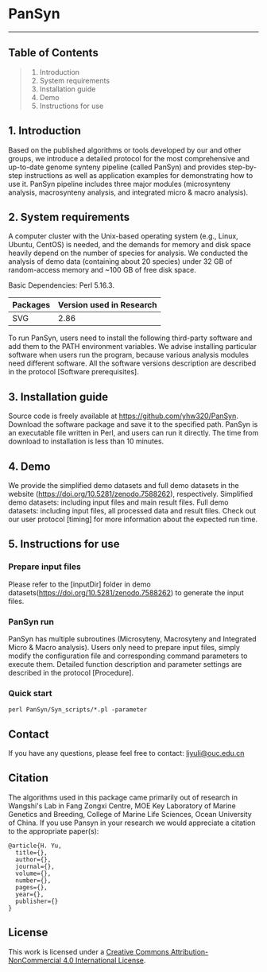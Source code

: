 # PanSyn

--------------------------
Table of Contents
--------------------------
> 1. Introduction
> 2. System requirements
> 3. Installation guide
> 4. Demo
> 5. Instructions for use


## 1. Introduction
Based on the published algorithms or tools developed by our and other groups, we introduce a detailed protocol for the most comprehensive and up-to-date genome synteny pipeline (called PanSyn) and provides step-by-step instructions as well as application examples for demonstrating how to use it. PanSyn pipeline includes three major modules (microsynteny analysis, macrosynteny analysis, and integrated micro & macro analysis). 


## 2. System requirements
A computer cluster with the Unix-based operating system (e.g., Linux, Ubuntu, CentOS) is needed, and the demands for memory and disk space heavily depend on the number of species for analysis. We conducted the analysis of demo data (containing about 20 species) under 32 GB of random-access memory and ~100 GB of free disk space. 

Basic Dependencies: Perl 5.16.3.

Packages | Version used in Research|
---------| --------|
SVG      | 2.86    |

To run PanSyn, users need to install the following third-party software and add them to the PATH environment variables. We advise installing particular software when users run the program, because various analysis modules need different software. All the software versions description are described in the protocol [Software prerequisites]. 


## 3. Installation guide
Source code is freely available at https://github.com/yhw320/PanSyn.
Download the software package and save it to the specified path. PanSyn is an executable file written in Perl, and users can run it directly.
The time from download to installation is less than 10 minutes.


## 4. Demo
We provide the simplified demo datasets and full demo datasets in the website (https://doi.org/10.5281/zenodo.7588262), respectively.
Simplified demo datasets: including input files and main result files.
Full demo datasets: including input files, all processed data and result files.
Check out our user protocol [timing] for more information about the expected run time.

## 5. Instructions for use
### Prepare input files
Please refer to the [inputDir] folder in demo datasets(https://doi.org/10.5281/zenodo.7588262) to generate the input files.
### PanSyn run
PanSyn has multiple subroutines (Microsyteny, Macrosyteny and Integrated Micro & Macro analysis). Users only need to prepare input files, simply modify the configuration file and corresponding command parameters to execute them. 
Detailed function description and parameter settings are described in the protocol [Procedure]. 
### Quick start
```
perl PanSyn/Syn_scripts/*.pl -parameter
```
## Contact
If you have any questions, please feel free to contact: liyuli@ouc.edu.cn

## Citation
The algorithms used in this package came primarily out of research in Wangshi's Lab in Fang Zongxi Centre, MOE Key Laboratory of Marine Genetics and Breeding, College of Marine Life Sciences, Ocean University of China. If you use Pansyn in your research we would appreciate a citation to the appropriate paper(s):
```
@article{H. Yu,
  title={},
  author={},
  journal={},
  volume={},
  number={},
  pages={},
  year={},
  publisher={}
}
```

## License
This work is licensed under a [Creative Commons Attribution-NonCommercial 4.0 International License](https://creativecommons.org/licenses/by-nc/4.0/).